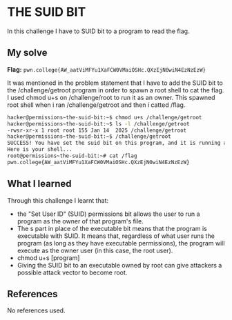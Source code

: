 # THE SUID BIT
In this challenge I have to SUID bit to a program to read the flag.

## My solve
**Flag:** `pwn.college{AW_aatViMFYu1XaFCW0VMaiOSHc.QXzEjN0wiN4EzNzEzW}`

It was mentioned in the problem statement that I have to add the SUID bit to the /challenge/getroot program in order to spawn a root shell to cat the flag. I used chmod u+s on /challenge/root to run it as an owner. This spawned root shell when i ran /challenge/getroot and then i catted /flag.
```bash
hacker@permissions~the-suid-bit:~$ chmod u+s /challenge/getroot
hacker@permissions~the-suid-bit:~$ ls -l /challenge/getroot
-rwsr-xr-x 1 root root 155 Jan 14  2025 /challenge/getroot
hacker@permissions~the-suid-bit:~$ /challenge/getroot
SUCCESS! You have set the suid bit on this program, and it is running as root! 
Here is your shell...
root@permissions~the-suid-bit:~# cat /flag
pwn.college{AW_aatViMFYu1XaFCW0VMaiOSHc.QXzEjN0wiN4EzNzEzW}
```

## What I learned
Through this challenge I learnt that:
-  the "Set User ID" (SUID) permissions bit allows the user to run a program as the owner of that program's file.
- The s part in place of the executable bit means that the program is executable with SUID. It means that, regardless of what user runs the program (as long as they have executable permissions), the program will execute as the owner user (in this case, the root user).
- chmod u+s [program]
-  Giving the SUID bit to an executable owned by root can give attackers a possible attack vector to become root.

## References
No references used.

